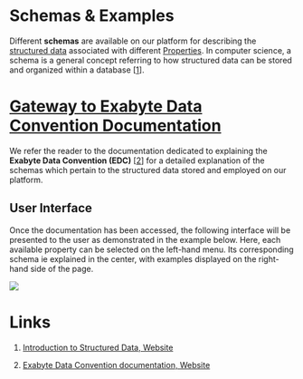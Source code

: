 # Schemas & Examples

Different **schemas** are available on our platform for describing the [structured data](overview.md) associated with different [Properties](/properties/overview.md). In computer science, a schema is a general concept referring to how structured data can be stored and organized within a database [[1](#links)].

# <a href="http://exabyte.io:4567/" target="_blank">Gateway to Exabyte Data Convention Documentation</a>

We refer the reader to the documentation dedicated to explaining the **Exabyte Data Convention (EDC)** [[2](#links)] for a detailed explanation of the schemas which pertain to the structured data stored and employed on our platform. 

## User Interface

Once the documentation has been accessed, the following interface will be presented to the user as demonstrated in the example below. Here, each available property can be selected on the left-hand menu. Its corresponding schema ie explained in the center, with examples displayed on the right-hand side of the page. 

<a href="http://exabyte.io:4567/" target="_blank" rel="nofollow"><img src="/images/exabyte-data-convention.png" /></a>

# Links

1. [Introduction to Structured Data, Website](https://developers.google.com/search/docs/guides/intro-structured-data)

2. <a href="http://exabyte.io:4567/" target="_blank">Exabyte Data Convention documentation, Website</a>
